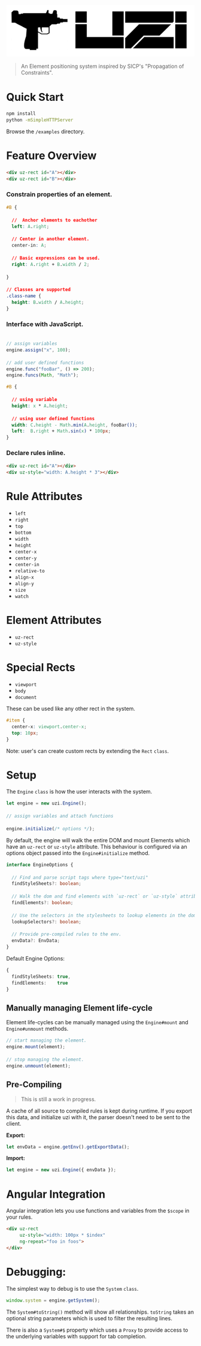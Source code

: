 ![](uzi.png)

> An Element positioning system inspired by SICP's "Propagation of Constraints".

# Quick Start

``` sh
npm install
python -mSimpleHTTPServer
```

Browse the `/examples` directory.

# Feature Overview

``` html
<div uz-rect id="A"></div>
<div uz-rect id="B"></div>
```

### Constrain properties of an element.

``` css
#B {

  //  Anchor elements to eachother
  left: A.right;

  // Center in another element.
  center-in: A;

  // Basic expressions can be used.
  right: A.right + B.width / 2;

}

// Classes are supported
.class-name {
  height: B.width / A.height;
}
```

### Interface with JavaScript.

``` js

// assign variables
engine.assign("x", 100);

// add user defined functions
engine.func("fooBar", () => 200);
engine.funcs(Math, "Math");
```

``` css
#B {

  // using variable
  height: x * A.height;

  // using user defined functions
  width: C.height - Math.min(A.height, fooBar());
  left:  B.right + Math.sin(x) * 100px;
}
```

### Declare rules inline.

``` html
<div uz-rect id="A"></div>
<div uz-style="width: A.height * 3"></div>
```

# Rule Attributes

* `left`
* `right`
* `top`
* `bottom`
* `width`
* `height`
* `center-x`
* `center-y`
* `center-in`
* `relative-to`
* `align-x`
* `align-y`
* `size`
* `watch`

# Element Attributes

* `uz-rect`
* `uz-style`

# Special Rects

* `viewport`
* `body`
* `document`

These can be used like any other rect in the system.

``` css
#item {
  center-x: viewport.center-x;
  top: 10px;
}
```

Note: user's can create custom rects by extending the `Rect` `class`.

# Setup

The `Engine` `class` is how the user interacts with the system.

``` ts
let engine = new uzi.Engine();

// assign variables and attach functions

engine.initialize(/* options */);
```

By default, the engine will walk the entire DOM and mount Elements which have an 
`uz-rect` or `uz-style` attribute.  This behaviour is configured via an options object passed 
into the `Engine#initialize` method.

``` ts
interface EngineOptions {

  // Find and parse script tags where type="text/uzi"
  findStyleSheets?: boolean;

  // Walk the dom and find elements with `uz-rect` or `uz-style` attributes.
  findElements?: boolean;

  // Use the selectors in the stylesheets to lookup elements in the dom.
  lookupSelectors?: boolean;

  // Provide pre-compiled rules to the env.
  envData?: EnvData;
}
```

Default Engine Options:

``` ts
{
  findStyleSheets: true,
  findElements:    true
}
```

## Manually managing Element life-cycle

Element life-cycles can be manually managed using the `Engine#mount` and `Engine#unmount` methods.

``` ts
// start managing the element.
engine.mount(element);

// stop managing the element.
engine.unmount(element);
```

## Pre-Compiling

> This is still a work in progress.

A cache of all source to compiled rules is kept during runtime. If you export this
data, and initialize uzi with it, the parser doesn't need to be sent
to the client.

**Export:**
``` ts
let envData = engine.getEnv().getExportData();
```

**Import:**
``` ts
let engine = new uzi.Engine({ envData });
```


# Angular Integration

Angular integration lets you use functions and variables from the `$scope` in your rules.

``` html
<div uz-rect
     uz-style="width: 100px * $index"
     ng-repeat="foo in foos">
</div>
```

# Debugging:

The simplest way to debug is to use the `System` `class`.

``` ts
window.system = engine.getSystem();
```

The `System#toString()` method will show all relationships. `toString` takes an
optional string parameters which is used to filter the resulting lines.


There is also a `System#$` property which uses a `Proxy` to provide access to
the underlying variables with support for tab completion.
